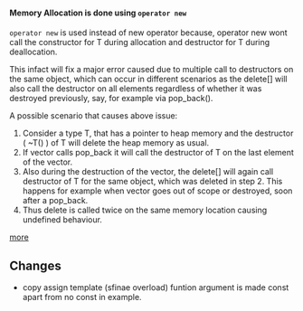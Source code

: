 #### Memory Allocation is done using `operator new`

`operator new` is used instead of new operator because,
operator new wont call the constructor for T during allocation
and destructor for T during deallocation. 

This infact will fix a major error caused due to
multiple call to destructors on the same object, 
which can occur in different scenarios as the delete[] will also
call the destructor on all elements regardless of whether 
it was destroyed previously, say, for example via pop_back().

A possible scenario that causes above issue:

1. Consider a type T, that has a pointer to heap memory and the destructor ( ~T() ) of T will delete the heap memory as usual. 
2. If vector<T> calls pop_back it will call the destructor of T on the last element of the vector.
3. Also during the destruction of the vector, the delete[] will again call destructor of T for the same object, which was deleted in step 2. This happens for example when vector goes out of scope or destroyed, soon after a pop_back.
4. Thus delete is called twice on the same memory location causing undefined behaviour.


[more](https://stackoverflow.com/q/17344727/6792356)

## Changes

* copy assign template (sfinae overload) funtion argument is made const apart from no const in example.
